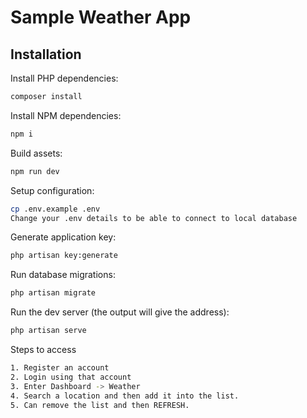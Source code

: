 # Sample Weather App

## Installation

Install PHP dependencies:

```sh
composer install
```

Install NPM dependencies:

```sh
npm i
```

Build assets:

```sh
npm run dev
```

Setup configuration:

```sh
cp .env.example .env
Change your .env details to be able to connect to local database
```

Generate application key:

```sh
php artisan key:generate
```

Run database migrations:

```sh
php artisan migrate
```

Run the dev server (the output will give the address):

```sh
php artisan serve
```

Steps to access
```sh
1. Register an account
2. Login using that account
3. Enter Dashboard -> Weather 
4. Search a location and then add it into the list.
5. Can remove the list and then REFRESH.
```
